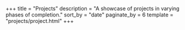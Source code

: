 +++
title = "Projects"
description = "A showcase of projects in varying phases of completion."
sort_by = "date"
paginate_by = 6
template = "projects/project.html"
+++
